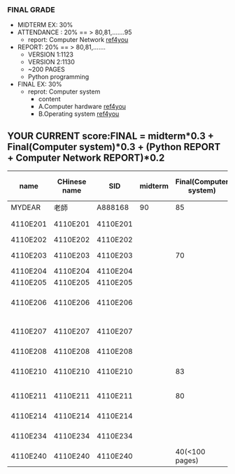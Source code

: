 ### FINAL GRADE
- MIDTERM EX: 30%
- ATTENDANCE : 20%  == > 80,81,.......95
  - report: Computer Network [ref4you](https://github.com/MyDearGreatTeacher/ComputerScience2022/tree/main/CourseMaterials/ComputerNetwork)
- REPORT:  20%  == > 80,81,.......
  - VERSION 1:1123
  - VERSION 2:1130
  - ~200 PAGES 
  - Python programming
- FINAL EX: 30% 
  - reprot: Computer system
    - content
    - A.Computer hardware [ref4you](https://github.com/MyDearGreatTeacher/ComputerScience2022/blob/main/CourseMaterials/ComputerHardware.md) 
    - B.Operating system  [ref4you](https://github.com/MyDearGreatTeacher/ComputerScience2022/blob/main/CourseMaterials/Operatingsystem.md)

## YOUR CURRENT score:FINAL = midterm*0.3 + Final(Computer system)*0.3  + (Python REPORT + Computer Network REPORT)*0.2

| name |CHinese name| SID| midterm |Final(Computer system)| Python REPORT | Computer Network REPORT| PASS or not|
| -- | -- | -- | -- | -- | -- | -- | -- | 
| MYDEAR | 老師  | A888168 | 90 | 85 | 95 | 87 | PASS| 
| 4110E201| 4110E201 | 4110E201 |  |  | 80(200+ pages_2023) | | | 
| 4110E202| 4110E202 | 4110E202 |  |  |  | | | 
| 4110E203| 4110E203 | 4110E203 |  | 70 | 85(200+ pages_2023)  | 80| | 
| 4110E204| 4110E204 | 4110E204 |  |  |  | | | 
| 4110E205| 4110E205 | 4110E205 |  |  |  | | | 
| 4110E206| 4110E206 | 4110E206 |  |  |83  | 82| + linux CTF| 
| 4110E207| 4110E207 | 4110E207 |  |  | 80| 81| + linux CTF| 
| 4110E208| 4110E208 | 4110E208 |  |  | 85 |82 | | 
| 4110E210| 4110E210 | 4110E210 |  | 83| 90(200+ pages) |82 | + linux CTF|| 
| 4110E211| 4110E211 | 4110E211 |  | 80 |  85(200+ pages)| 80 | | 
| 4110E214| 4110E214 | 4110E214 |  | | 90(200+ pages) | | | 
| 4110E234| 4110E234  | 4110E234 |  |  | 95(300- pages) | 85| | 
| 4110E240| 4110E240  | 4110E240 |  | 40(<100 pages) | 90(200pages) | 40(<100 pages) | | 

